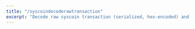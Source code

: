```yaml
---
title: "/syscoindecoderawtransaction"
excerpt: "Decode raw syscoin transaction (serialized, hex-encoded) and display information pertaining to the service that is included in the transactiion data output(OP_RETURN)"
---
```

